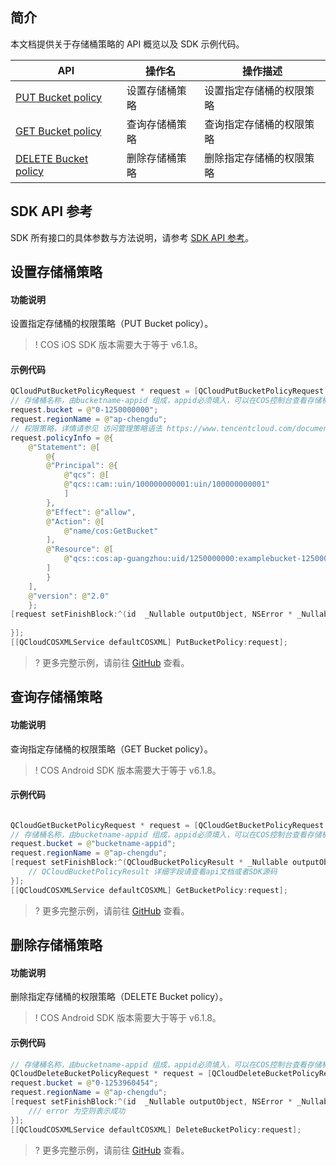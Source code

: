 ## 简介

本文档提供关于存储桶策略的 API 概览以及 SDK 示例代码。

| API                                                          | 操作名       | 操作描述                       |
| ------------------------------------------------------------ | ------------ | ------------------------------ |
| [PUT Bucket policy](https://intl.cloud.tencent.com/document/product/436/8282) | 设置存储桶策略 | 设置指定存储桶的权限策略     |
| [GET Bucket policy](https://intl.cloud.tencent.com/document/product/436/8276) | 查询存储桶策略 | 查询指定存储桶的权限策略 |
| [DELETE Bucket policy](https://intl.cloud.tencent.com/document/product/436/8285) | 删除存储桶策略 | 删除指定存储桶的权限策略 |

## SDK API 参考

SDK 所有接口的具体参数与方法说明，请参考 [SDK API 参考](https://cos-ios-sdk-doc-1253960454.file.myqcloud.com/)。

## 设置存储桶策略

#### 功能说明

设置指定存储桶的权限策略（PUT Bucket policy）。

>! COS iOS SDK 版本需要大于等于 v6.1.8。
>

#### 示例代码

[//]: # ".cssg-snippet-put-bucket-policy"
```java
QCloudPutBucketPolicyRequest * request = [QCloudPutBucketPolicyRequest new];
// 存储桶名称，由bucketname-appid 组成，appid必须填入，可以在COS控制台查看存储桶名称。 https://console.cloud.tencent.com/cos5/bucket
request.bucket = @"0-1250000000";
request.regionName = @"ap-chengdu";
// 权限策略，详情请参见 访问管理策略语法 https://www.tencentcloud.com/document/product/436/12469
request.policyInfo = @{
    @"Statement": @[
        @{
        @"Principal": @{
            @"qcs": @[
            @"qcs::cam::uin/100000000001:uin/100000000001"
            ]
        },
        @"Effect": @"allow",
        @"Action": @[
            @"name/cos:GetBucket"
        ],
        @"Resource": @[
            @"qcs::cos:ap-guangzhou:uid/1250000000:examplebucket-1250000000/*"
        ]
        }
    ],
    @"version": @"2.0"
    };
[request setFinishBlock:^(id  _Nullable outputObject, NSError * _Nullable error) {
    
}];
[[QCloudCOSXMLService defaultCOSXML] PutBucketPolicy:request];
```

>? 更多完整示例，请前往 [GitHub](https://github.com/tencentyun/cos-snippets/tree/master/iOS/Objc/Examples/cases/BucketPolicyOperation.m) 查看。

## 查询存储桶策略

#### 功能说明

查询指定存储桶的权限策略（GET Bucket policy）。

>! COS Android SDK 版本需要大于等于 v6.1.8。
>

#### 示例代码

[//]: # ".cssg-snippet-get-bucket-policy"
```java

QCloudGetBucketPolicyRequest * request = [QCloudGetBucketPolicyRequest new];
// 存储桶名称，由bucketname-appid 组成，appid必须填入，可以在COS控制台查看存储桶名称。 https://console.cloud.tencent.com/cos5/bucket
request.bucket = @"bucketname-appid";
request.regionName = @"ap-chengdu";
[request setFinishBlock:^(QCloudBucketPolicyResult * _Nullable outputObject, NSError * _Nullable error) {
    // QCloudBucketPolicyResult 详细字段请查看api文档或者SDK源码
}];
[[QCloudCOSXMLService defaultCOSXML] GetBucketPolicy:request];
```

>? 更多完整示例，请前往 [GitHub](https://github.com/tencentyun/cos-snippets/tree/master/iOS/Objc/Examples/cases/BucketPolicyOperation.m) 查看。

## 删除存储桶策略

#### 功能说明

删除指定存储桶的权限策略（DELETE Bucket policy）。

>! COS Android SDK 版本需要大于等于 v6.1.8。
>

#### 示例代码

[//]: # ".cssg-snippet-delete-bucket-policy"
```java
// 存储桶名称，由bucketname-appid 组成，appid必须填入，可以在COS控制台查看存储桶名称。 https://console.cloud.tencent.com/cos5/bucket
QCloudDeleteBucketPolicyRequest * request = [QCloudDeleteBucketPolicyRequest new];
request.bucket = @"0-1253960454";
request.regionName = @"ap-chengdu";
[request setFinishBlock:^(id  _Nullable outputObject, NSError * _Nullable error) {
    /// error 为空则表示成功
}];
[[QCloudCOSXMLService defaultCOSXML] DeleteBucketPolicy:request];
```

>? 更多完整示例，请前往 [GitHub](https://github.com/tencentyun/cos-snippets/tree/master/iOS/Objc/Examples/cases/BucketPolicyOperation.m) 查看。



